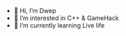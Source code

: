 - 👋 Hi, I’m Dwep
- 👀 I’m interested in C++ & GameHack
- 🌱 I’m currently learning Live life

<!---
DwepIsBeautiful/DwepIsBeautiful is a ✨ special ✨ repository because its `README.md` (this file) appears on your GitHub profile.
You can click the Preview link to take a look at your changes.
--->
